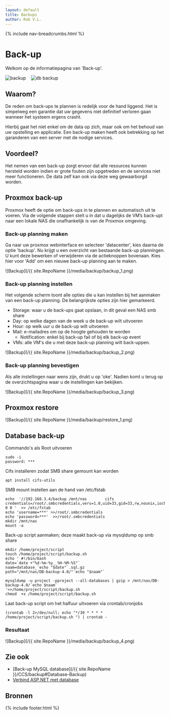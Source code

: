 ```yaml
---
layout: default
title: Backups
author: Rob V.L.
---
```


{% include nav-breadcrumbs.html %}

# Back-up
Welkom op de informatiepagina van 'Back-up'.

![backup](/{{site.RepoName}}/media/logo/backup.png) &nbsp;&nbsp;
![db backup](/{{site.RepoName}}/media/logo/db_backup.png)

## Waarom?
De reden om back-ups te plannen is redelijk voor de hand liggend. Het is simpelweg een garantie dat uw gegevens niet definitief verloren gaan wanneer het systeem ergens crasht.

Hierbij gaat het niet enkel om de data op zich, maar ook om het behoud van uw opstelling en applicatie. Een back-up maken heeft ook betrekking op het garanderen van een server met de nodige services. 

## Voordeel?
Het nemen van een back-up zorgt ervoor dat alle resources kunnen hersteld worden indien er grote fouten zijn opgetreden en de services niet meer functioneren. De data zelf kan ook via deze weg gewaarborgd worden.

## Proxmox back-up
Proxmox heeft de optie om back-ups in te plannen en automatisch uit te voeren.
Via de volgende stappen stelt u in dat u dagelijks de VM’s back-upt naar een lokale NAS die onafhankelijk is van de Proxmox omgeving. 

### Back-up planning maken
Ga naar uw proxmox webinterface en selecteer 'datacenter', kies daarna de optie 'backup'. Nu krijgt u een overzicht van bestaande back-up planningen. U kunt deze bewerken of verwijderen via de actieknoppen bovenaan. Kies hier voor 'Add' om een nieuwe back-up planning aan te maken. 

![Backup](/{{ site.RepoName }}/media/backup/backup_1.png)

### Back-up planning instellen
Het volgende scherm toont alle opties die u kan instellen bij het aanmaken van een back-up planning. De belangrijkste opties zijn hier gemarkeerd. 

* Storage: waar u de back-ups gaat opslaan, in dit geval een NAS smb share
* Day: op welke dagen van de week u de back-up wilt uitvoeren
* Hour: op welk uur u de back-up wilt uitvoeren
* Mail: e-mailadres om op de hoogte gehouden te worden
    * Notification: enkel bij back-up fail of bij elk back-up event
* VMs: alle VM's die u met deze back-up planning wilt back-uppen. 

![Backup](/{{ site.RepoName }}/media/backup/backup_2.png)

### Back-up planning bevestigen
Als alle instellingen naar wens zijn, drukt u op 'oke'. Nadien komt u terug op de overzichtspagina waar u de instellingen kan bekijken.

![Backup](/{{ site.RepoName }}/media/backup/backup_3.png)

## Proxmox restore
![Backup](/{{ site.RepoName }}/media/backup/restore_1.png)

## Database back-up

Commando's als Root uitvoeren
```
sudo -i
password: ***
```

Cifs installeren zodat SMB share gemount kan worden
```
apt install cifs-utils
```

SMB mount instellen aan de hand van /etc/fstab
```
echo  '//192.168.3.4/backup /mnt/nas        cifs    credentials=/root/.smbcredentials,vers=1.0,uid=33,gid=33,rw,nounix,iocharset=utf8,file_mode=0777,dir_mode=0777 0 0 '  >> /etc/fstab
echo 'username=***' >>/root/.smbcredentials
echo 'password=***'  >>/root/.smbcredentials
mkdir /mnt/nas
mount -a
```

Back-up script aanmaken; deze maakt back-up via mysqldump op smb share
```
mkdir /home/project/script	
touch /home/project/script/backup.sh
echo ' #!/bin/bash
date=`date +"%d-%m-%y__%H-%M-%S"`
naam=database_`echo "$date"`.sql.gz
path="/mnt/nas/DB-backup-4.0/"`echo "$naam"`

mysqldump -u project -pproject --all-databases | gzip > /mnt/nas/DB-backup-4.0/`echo $naam`
'>>/home/project/script/backup.sh
chmod  +x /home/project/script/backup.sh
```

Laat back-up script om het halfuur uitvoeren via crontab/cronjobs
```
(crontab -l 2>/dev/null; echo "*/30 * * * * /home/project/script/backup.sh ") | crontab -
```

### Resultaat 
![Backup](/{{ site.RepoName }}/media/backup/backup_4.png)

## Zie ook
* [Back-up MySQL database](/{{ site.RepoName }}/CCS/backup#Database-Backup)
* [Verbind ASP.NET met database](../)


## Bronnen

{% include footer.html %}
